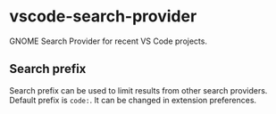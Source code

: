 # vscode-search-provider
GNOME Search Provider for recent VS Code projects.

## Search prefix

Search prefix can be used to limit results from other search providers.
Default prefix is `code:`. It can be changed in extension preferences.

